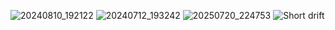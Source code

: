 ![20240810_192122](https://github.com/user-attachments/assets/a0424898-9c19-4445-bb94-b3a760e7f627)
![20240712_193242](https://github.com/user-attachments/assets/81d25218-5df5-4c6f-a65b-425cb131743e)
![20250720_224753](https://github.com/user-attachments/assets/db582fee-9678-4262-ac0d-942ade946883)
![Short drift](https://github.com/user-attachments/assets/26c6d5d2-5b55-41e5-802c-8fa846fe11b7)
